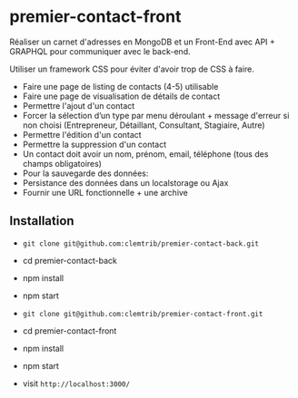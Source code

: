# premier-contact-front

Réaliser un carnet d'adresses en MongoDB et un Front-End avec API + GRAPHQL  pour communiquer avec le back-end.

Utiliser un framework CSS pour éviter d'avoir trop de CSS à faire.

* Faire une page de listing de contacts (4-5) utilisable
* Faire une page de visualisation de détails de contact
* Permettre l'ajout d'un contact
* Forcer la sélection d’un type par menu déroulant + message d'erreur si non choisi (Entrepreneur, Détaillant, Consultant, Stagiaire, Autre)
* Permettre l'édition d'un contact
* Permettre la suppression d'un contact
* Un contact doit avoir un nom, prénom, email, téléphone (tous des champs obligatoires)
* Pour la sauvegarde des données: 
* Persistance des données dans un localstorage ou Ajax
* Fournir une URL fonctionnelle + une archive

## Installation

* `git clone git@github.com:clemtrib/premier-contact-back.git`
* cd premier-contact-back
* npm install
* npm start

* `git clone git@github.com:clemtrib/premier-contact-front.git`
* cd premier-contact-front
* npm install
* npm start
* visit `http://localhost:3000/`
